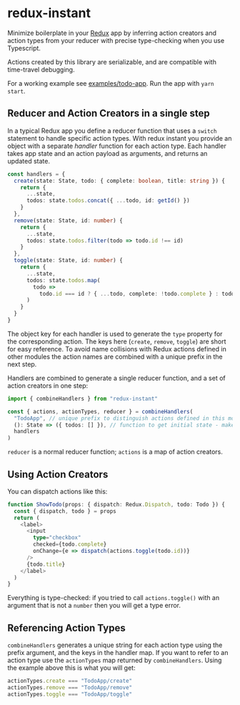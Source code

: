 # redux-instant

Minimize boilerplate in your [Redux][] app by inferring action creators and
action types from your reducer with precise type-checking when you use
Typescript.

Actions created by this library are serializable, and are compatible with
time-travel debugging.

For a working example see [examples/todo-app][example app]. Run the app with
`yarn start`.

[Redux]: https://redux.js.org/
[example app]: examples/todo-app

## Reducer and Action Creators in a single step

In a typical Redux app you define a reducer function that uses a `switch`
statement to handle specific action types. With redux instant you provide an
object with a separate _handler_ function for each action type. Each handler
takes app state and an action payload as arguments, and returns an updated
state.

```typescript
const handlers = {
  create(state: State, todo: { complete: boolean, title: string }) {
    return {
      ...state,
      todos: state.todos.concat({ ...todo, id: getId() })
    }
  },
  remove(state: State, id: number) {
    return {
      ...state,
      todos: state.todos.filter(todo => todo.id !== id)
    }
  },
  toggle(state: State, id: number) {
    return {
      ...state,
      todos: state.todos.map(
        todo =>
          todo.id === id ? { ...todo, complete: !todo.complete } : todo
      )
    }
  }
}
```

The object key for each handler is used to generate the `type` property for the
corresponding action. The keys here (`create`, `remove`, `toggle`) are short
for easy reference. To avoid name collisions with Redux actions defined in
other modules the action names are combined with a unique prefix in the next
step.

Handlers are combined to generate a single reducer function, and a set of
action creators in one step:

```typescript
import { combineHandlers } from "redux-instant"

const { actions, actionTypes, reducer } = combineHandlers(
  "TodoApp", // unique prefix to distinguish actions defined in this module
  (): State => ({ todos: [] }), // function to get initial state - make sure to include the type annotation!
  handlers
)
```

`reducer` is a normal reducer function; `actions` is a map of action creators.

## Using Action Creators

You can dispatch actions like this:

```typescript
function ShowTodo(props: { dispatch: Redux.Dispatch, todo: Todo }) {
  const { dispatch, todo } = props
  return (
    <label>
      <input
        type="checkbox"
        checked={todo.complete}
        onChange={e => dispatch(actions.toggle(todo.id))}
      />
      {todo.title}
    </label>
  )
}
```

Everything is type-checked: if you tried to call `actions.toggle()` with an
argument that is not a `number` then you will get a type error.

## Referencing Action Types

`combineHandlers` generates a unique string for each action type using the
prefix argument, and the keys in the handler map. If you want to refer to an
action type use the `actionTypes` map returned by `combineHandlers`. Using the
example above this is what you will get:

```typescript
actionTypes.create === "TodoApp/create"
actionTypes.remove === "TodoApp/remove"
actionTypes.toggle === "TodoApp/toggle"
```
